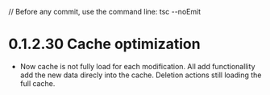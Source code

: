 // Before any commit, use the command line: tsc --noEmit

# 0.1.2.30 Cache optimization

- Now cache is not fully load for each modification. All add functionallity add the new data direcly into the cache. Deletion actions still loading the full cache.